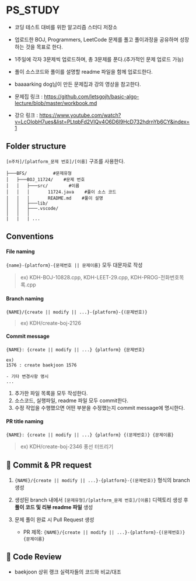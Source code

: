 # PS_STUDY
- 코딩 테스트 대비를 위한 알고리즘 스터디 저장소
- 업로드한 BOJ, Programmers, LeetCode 문제를 풀고 풀이과정을 공유하며 성장하는 것을 목표로 한다.
- 1주일에 각자 3문제씩 업로드하며, 총 3문제를 푼다.(추가적인 문제 업로드 가능)
- 풀이 소스코드와 풀이를 설명할 readme 파일을 함께 업로드한다.
- baaaarking dog님이 만든 문제집과 강의 영상을 참고한다.

- 문제집 링크 : https://github.com/letsgojh/basic-algo-lecture/blob/master/workbook.md

- 강으 링크 : https://www.youtube.com/watch?v=LcOIobH7ues&list=PLtqbFd2VIQv4O6D6l9HcD732hdrnYb6CY&index=1


## Folder structure

`[n주차]/[platform_문제 번호]/[이름]` 구조를 사용한다.

```
├───BFS/          #문제유형
│   ├───BOJ_11724/    #문제 번호
│   │   ├───src/        #이름
│   │   │       11724.java    #풀이 소스 코드
│   │   │       README.md    #풀이 설명
│   │   ├───lib/
│   │   ├───.vscode/
│   │   │   
|   |   | ...
```


## Conventions

#### File naming
`{name}-{platform}-{문제번호 || 문제이름}`
모두 대문자로 작성
  > ex) KDH-BOJ-10828.cpp, KDH-LEET-29.cpp, KDH-PROG-전화번호목록.cpp

#### Branch naming
`{NAME}/{create || modify || ...}-{platform}-{(문제번호)}`
  > ex) KDH/create-boj-2126

#### Commit message
```
{NAME}: {create || modify || ...} {platform} {문제번호}

ex) 
1576 : create baekjoon 1576

- 기타 변경사항 명시
...
```

1. 추가한 파일 목록을 모두 작성한다.
2. 소스코드, 실행파일, readme 파일 모두 commit한다.
3. 수정 작업을 수행했으면 어떤 부분을 수정했는지 commit message에 명시한다.

#### PR title naming
`{NAME}: {create || modify || ...} {platform} {(문제번호)} {문제이름}`
  > ex) KDH/create-boj-2346 풍선 터뜨리기

## 💪 Commit & PR request

1. `{NAME}/{create || modify || ...}-{platform}-{(문제번호)}` 형식의 branch 생성
   
2. 생성된 branch 내에서 `[문제유형]/[platform_문제 번호]/[이름]` 디렉토리 생성 후 **풀이 코드 및 리뷰 readme 파일** 생성

3. 문제 풀이 완료 시 Pull Request 생성
   - PR 제목: `{NAME}/{create || modify || ...}-{platform}-{(문제번호)} {문제이름}`


## 📖 Code Review

- baekjoon 상위 랭크 실력자들의 코드와 비교/대조